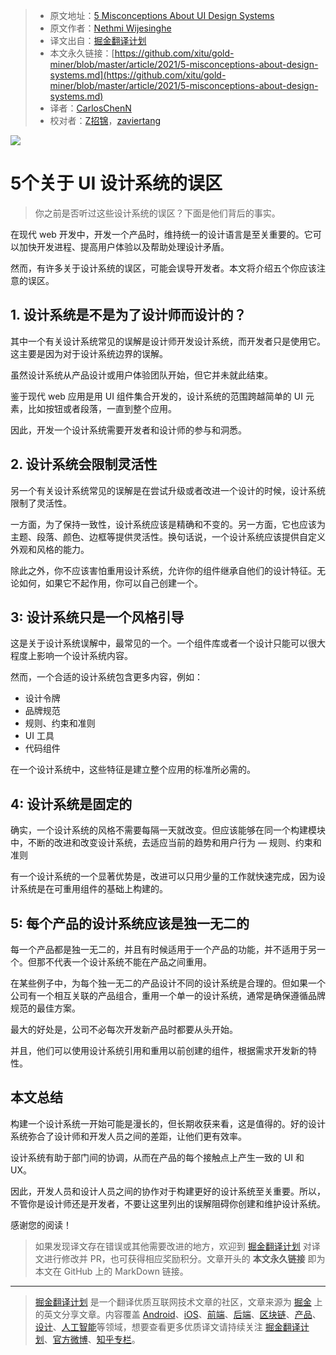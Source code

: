 > * 原文地址：[5 Misconceptions About UI Design Systems](https://blog.bitsrc.io/5-misconceptions-about-design-systems-82453ff10acf)
> * 原文作者：[Nethmi Wijesinghe](https://medium.com/@wnethmi96)
> * 译文出自：[掘金翻译计划](https://github.com/xitu/gold-miner)
> * 本文永久链接：[https://github.com/xitu/gold-miner/blob/master/article/2021/5-misconceptions-about-design-systems.md](https://github.com/xitu/gold-miner/blob/master/article/2021/5-misconceptions-about-design-systems.md)
> * 译者：[CarlosChenN](https://github.com/CarlosChenN)
> * 校对者：[Z招锦](https://github.com/zenblofe)，[zaviertang](https://github.com/zaviertang)

![](https://cdn-images-1.medium.com/max/5760/1*Sc7Rrut8tE9_WnWIlLlY4g.jpeg)

# 5个关于 UI 设计系统的误区

> 你之前是否听过这些设计系统的误区？下面是他们背后的事实。

在现代 web 开发中，开发一个产品时，维持统一的设计语言是至关重要的。它可以加快开发进程、提高用户体验以及帮助处理设计矛盾。

然而，有许多关于设计系统的误区，可能会误导开发者。本文将介绍五个你应该注意的误区。

## 1. 设计系统是不是为了设计师而设计的？

其中一个有关设计系统常见的误解是设计师开发设计系统，而开发者只是使用它。这主要是因为对于设计系统边界的误解。

虽然设计系统从产品设计或用户体验团队开始，但它并未就此结束。

鉴于现代 web 应用是用 UI 组件集合开发的，设计系统的范围跨越简单的 UI 元素，比如按钮或者段落，一直到整个应用。

因此，开发一个设计系统需要开发者和设计师的参与和洞悉。

## 2. 设计系统会限制灵活性

另一个有关设计系统常见的误解是在尝试升级或者改进一个设计的时候，设计系统限制了灵活性。

一方面，为了保持一致性，设计系统应该是精确和不变的。另一方面，它也应该为主题、段落、颜色、边框等提供灵活性。换句话说，一个设计系统应该提供自定义外观和风格的能力。

除此之外，你不应该害怕重用设计系统，允许你的组件继承自他们的设计特征。无论如何，如果它不起作用，你可以自己创建一个。

## 3: 设计系统只是一个风格引导

这是关于设计系统误解中，最常见的一个。一个组件库或者一个设计只能可以很大程度上影响一个设计系统内容。

然而，一个合适的设计系统包含更多内容，例如：

* 设计令牌
* 品牌规范
* 规则、约束和准则
* UI 工具
* 代码组件

在一个设计系统中，这些特征是建立整个应用的标准所必需的。

## 4: 设计系统是固定的

确实，一个设计系统的风格不需要每隔一天就改变。但应该能够在同一个构建模块中，不断的改进和改变设计系统，去适应当前的趋势和用户行为 — 规则、约束和准则

有一个设计系统的一个显著优势是，改进可以只用少量的工作就快速完成，因为设计系统是在可重用组件的基础上构建的。

## 5: 每个产品的设计系统应该是独一无二的

每一个产品都是独一无二的，并且有时候适用于一个产品的功能，并不适用于另一个。但那不代表一个设计系统不能在产品之间重用。

在某些例子中，为每个独一无二的产品设计不同的设计系统是合理的。但如果一个公司有一个相互关联的产品组合，重用一个单一的设计系统，通常是确保遵循品牌规范的最佳方案。

最大的好处是，公司不必每次开发新产品时都要从头开始。

并且，他们可以使用设计系统引用和重用以前创建的组件，根据需求开发新的特性。

## 本文总结

构建一个设计系统一开始可能是漫长的，但长期收获来看，这是值得的。好的设计系统弥合了设计师和开发人员之间的差距，让他们更有效率。

设计系统有助于部门间的协调，从而在产品的每个接触点上产生一致的 UI 和 UX。

因此，开发人员和设计人员之间的协作对于构建更好的设计系统至关重要。所以，不管你是设计师还是开发者，不要让这里列出的误解阻碍你创建和维护设计系统。

感谢您的阅读！

> 如果发现译文存在错误或其他需要改进的地方，欢迎到 [掘金翻译计划](https://github.com/xitu/gold-miner) 对译文进行修改并 PR，也可获得相应奖励积分。文章开头的 **本文永久链接** 即为本文在 GitHub 上的 MarkDown 链接。

---

> [掘金翻译计划](https://github.com/xitu/gold-miner) 是一个翻译优质互联网技术文章的社区，文章来源为 [掘金](https://juejin.im) 上的英文分享文章。内容覆盖 [Android](https://github.com/xitu/gold-miner#android)、[iOS](https://github.com/xitu/gold-miner#ios)、[前端](https://github.com/xitu/gold-miner#前端)、[后端](https://github.com/xitu/gold-miner#后端)、[区块链](https://github.com/xitu/gold-miner#区块链)、[产品](https://github.com/xitu/gold-miner#产品)、[设计](https://github.com/xitu/gold-miner#设计)、[人工智能](https://github.com/xitu/gold-miner#人工智能)等领域，想要查看更多优质译文请持续关注 [掘金翻译计划](https://github.com/xitu/gold-miner)、[官方微博](http://weibo.com/juejinfanyi)、[知乎专栏](https://zhuanlan.zhihu.com/juejinfanyi)。
